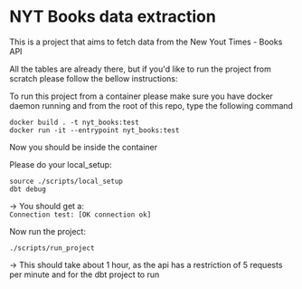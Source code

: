 # NYT Books data extraction

This is a project that aims to fetch data from the New Yout Times - Books API

All the tables are already there, but if you'd like to run the project from scratch please follow the bellow instructions:

To run this project from a container please make sure you have docker daemon running and from the root of this repo, type the following command </br>
```
docker build . -t nyt_books:test
docker run -it --entrypoint nyt_books:test
```

Now you should be inside the container</br>

Please do your local_setup: </br>
```
source ./scripts/local_setup
dbt debug
```
-> You should get a:</br> 
`Connection test: [OK connection ok]`

Now run the project:
```
./scripts/run_project
```

-> This should take about 1 hour, as the api has a restriction of 5 requests per minute and for the dbt project to run
